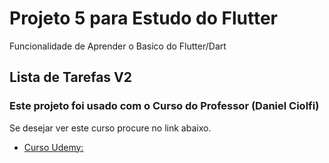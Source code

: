 # Projeto 5 para Estudo do Flutter

Funcionalidade de Aprender o Basico do Flutter/Dart

## Lista de Tarefas V2

### Este projeto foi usado com o Curso do Professor (Daniel Ciolfi)

Se desejar ver este curso procure no link abaixo.

- [Curso Udemy: ](https://www.udemy.com/course/curso-completo-flutter-app-android-ios/)

